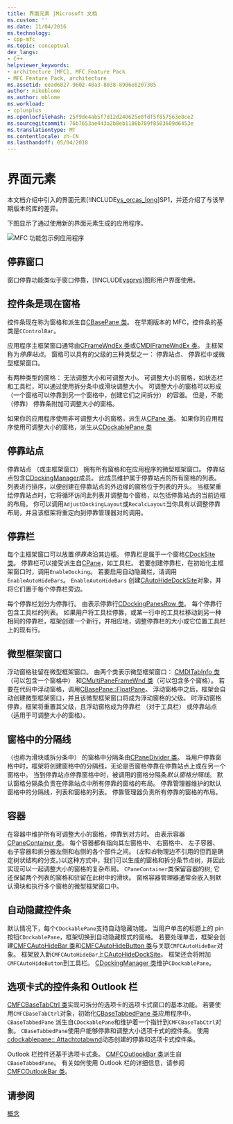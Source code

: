 ```yaml
---
title: 界面元素 |Microsoft 文档
ms.custom: ''
ms.date: 11/04/2016
ms.technology:
- cpp-mfc
ms.topic: conceptual
dev_langs:
- C++
helpviewer_keywords:
- architecture [MFC], MFC Feature Pack
- MFC Feature Pack, architecture
ms.assetid: eead6827-9602-40a3-8038-8986e8207385
author: mikeblome
ms.author: mblome
ms.workload:
- cplusplus
ms.openlocfilehash: 25f9de4ab5f7d12d240625e0fdf5f857563e8ce2
ms.sourcegitcommit: 76b7653ae443a2b8eb1186b789f8503609d6453e
ms.translationtype: MT
ms.contentlocale: zh-CN
ms.lasthandoff: 05/04/2018
---
```

# <a name="interface-elements"></a>界面元素
本文档介绍中引入的界面元素[!INCLUDE[vs_orcas_long](../atl/reference/includes/vs_orcas_long_md.md)]SP1，并还介绍了与该早期版本的库的差异。  
  
 下图显示了通过使用新的界面元素生成的应用程序。  
  
 ![MFC 功能包示例应用程序](../mfc/media/mfc_featurepack.png "mfc_featurepack")  
  
## <a name="window-docking"></a>停靠窗口  
 窗口停靠功能类似于窗口停靠，[!INCLUDE[vsprvs](../assembler/masm/includes/vsprvs_md.md)]图形用户界面使用。  
  
## <a name="control-bars-are-now-panes"></a>控件条是现在窗格  
 控件条现在称为窗格和派生自[CBasePane 类](../mfc/reference/cbasepane-class.md)。 在早期版本的 MFC，控件条的基类是`CControlBar`。  
  
 应用程序主框架窗口通常由[CFrameWndEx 类](../mfc/reference/cframewndex-class.md)或[CMDIFrameWndEx 类](../mfc/reference/cmdiframewndex-class.md)。 主框架称为*停靠站点*。 窗格可以具有的父级的三种类型之一： 停靠站点、 停靠栏中或微型框架窗口。  
  
 有两种类型的窗格： 无法调整大小和可调整大小。 可调整大小的窗格，如状态栏和工具栏，可以通过使用拆分条中或滑块调整大小。 可调整大小的窗格可以形成 （一个窗格可以停靠到另一个窗格中，创建它们之间拆分） 的容器。 但是，不能 （停靠） 停靠条附加可调整大小的窗格。  
  
 如果你的应用程序使用非可调整大小的窗格，派生从[CPane 类](../mfc/reference/cpane-class.md)。  如果你的应用程序使用可调整大小的窗格，派生从[CDockablePane 类](../mfc/reference/cdockablepane-class.md)  
  
## <a name="dock-site"></a>停靠站点  
 停靠站点 （或主框架窗口） 拥有所有窗格和在应用程序的微型框架窗口。 停靠站点包含[CDockingManager](../mfc/reference/cdockingmanager-class.md)成员。 此成员维护属于停靠站点的所有窗格的列表。 列表进行排序，以便创建在停靠站点的外边缘的窗格位于列表的开头。 当框架重绘停靠站点时，它将循环访问此列表并调整每个窗格，以包括停靠站点的当前边框的布局。 你可以调用`AdjustDockingLayout`或`RecalcLayout`当你具有以调整停靠布局，并且该框架将重定向到停靠管理器对的调用。  
  
## <a name="dock-bars"></a>停靠栏  
 每个主框架窗口可以放置*停靠条*沿其边框。 停靠栏是属于一个窗格[CDockSite 类](../mfc/reference/cdocksite-class.md)。 停靠栏可以接受派生自[CPane](../mfc/reference/cpane-class.md)，如工具栏。 若要创建停靠栏，在初始化主框架窗口时，调用`EnableDocking`。 若要启用自动隐藏栏，请调用`EnableAutoHideBars`。 `EnableAutoHideBars` 创建[CAutoHideDockSite](../mfc/reference/cautohidedocksite-class.md)对象，并将它们置于每个停靠栏旁边。  
  
 每个停靠栏划分为停靠行。 由表示停靠行[CDockingPanesRow 类](../mfc/reference/cdockingpanesrow-class.md)。 每个停靠行包含工具栏的列表。 如果用户将工具栏停靠，或某一行中的工具栏移动到另一种相同的停靠栏，框架创建一个新行，并相应地，调整停靠栏的大小或它位置工具栏上的现有行。  
  
## <a name="mini-frame-windows"></a>微型框架窗口  
 浮动窗格驻留在微型框架窗口。 由两个类表示微型框架窗口： [CMDITabInfo 类](../mfc/reference/cmditabinfo-class.md)（可以包含一个窗格中） 和[CMultiPaneFrameWnd 类](../mfc/reference/cmultipaneframewnd-class.md)（可以包含多个窗格）。 若要在代码中浮动窗格，调用[CBasePane::FloatPane](../mfc/reference/cbasepane-class.md#floatpane)。 浮动窗格中之后，框架会自动创建微型框架窗口，并且该微型框架窗口将成为浮动窗格的父级。 时浮动窗格停靠，框架将重置其父级，且浮动窗格成为停靠栏 （对于工具栏） 或停靠站点 （适用于可调整大小的窗格）。  
  
## <a name="pane-dividers"></a>窗格中的分隔线  
 （也称为滑块或拆分条中） 的窗格中分隔条由[CPaneDivider 类](../mfc/reference/cpanedivider-class.md)。 当用户停靠窗格中时，框架将创建窗格中的分隔线，无论是否窗格停靠在停靠站点上或在另一个窗格中。 当到停靠站点停靠窗格中时，被调用的窗格分隔条*默认窗格分隔线*。 默认窗格分隔条负责在停靠站点中所有停靠的窗格的布局。 停靠管理器维护的默认窗格中的分隔线，列表和窗格的列表。 停靠管理器负责所有停靠的窗格的布局。  
  
## <a name="containers"></a>容器  
 在容器中维护所有可调整大小的窗格，停靠到对方时。 由表示容器[CPaneContainer 类](../mfc/reference/cpanecontainer-class.md)。 每个容器都有指向其左窗格中、 右窗格中、 左子容器、 右子容器和拆分器左侧和右侧的各个部件之间。 (*左*和*右*物理边不引用的但而是确定树状结构的分支。)以这种方式中，我们可以生成的窗格和拆分条节点树，并因此实现可以一起调整大小的窗格的复杂布局。 `CPaneContainer`类保留容器的树; 它还保留两个列表的窗格和驻留在此树中的滑块。 窗格容器管理器通常会嵌入到默认滑块和执行多个窗格的微型框架窗口中。  
  
## <a name="auto-hide-control-bars"></a>自动隐藏控件条  
 默认情况下，每个`CDockablePane`支持自动隐藏功能。 当用户单击的标题上的 pin 按钮`CDockablePane`，框架切换到自动隐藏模式的窗格。 若要处理单击，框架会创建[CMFCAutoHideBar 类](../mfc/reference/cmfcautohidebar-class.md)和[CMFCAutoHideButton 类](../mfc/reference/cmfcautohidebutton-class.md)与关联`CMFCAutoHideBar`对象。 框架放入新`CMFCAutoHideBar`上[CAutoHideDockSite](../mfc/reference/cautohidedocksite-class.md)。 框架还会将附加`CMFCAutoHideButton`到工具栏。 [CDockingManager 类](../mfc/reference/cdockingmanager-class.md)维护`CDockablePane`。  
  
## <a name="tabbed-control-bars-and-outlook-bars"></a>选项卡式的控件条和 Outlook 栏  
 [CMFCBaseTabCtrl 类](../mfc/reference/cmfcbasetabctrl-class.md)实现可拆分的选项卡的选项卡式窗口的基本功能。 若要使用`CMFCBaseTabCtrl`对象，初始化[CBaseTabbedPane 类](../mfc/reference/cbasetabbedpane-class.md)应用程序中。 `CBaseTabbedPane` 派生自`CDockablePane`和维护着一个指针到`CMFCBaseTabCtrl`对象。 `CBaseTabbedPane`使用户能够停靠和调整大小选项卡式的控件条。 使用[cdockablepane:: Attachtotabwnd](../mfc/reference/cdockablepane-class.md#attachtotabwnd)动态创建的停靠和选项卡式控件条。  
  
 Outlook 栏控件还基于选项卡式条。 [CMFCOutlookBar 类](../mfc/reference/cmfcoutlookbar-class.md)派生自`CBaseTabbedPane`。 有关如何使用 Outlook 栏的详细信息，请参阅[CMFCOutlookBar 类](../mfc/reference/cmfcoutlookbar-class.md)。  
  
## <a name="see-also"></a>请参阅  
 [概念](../mfc/mfc-concepts.md)

